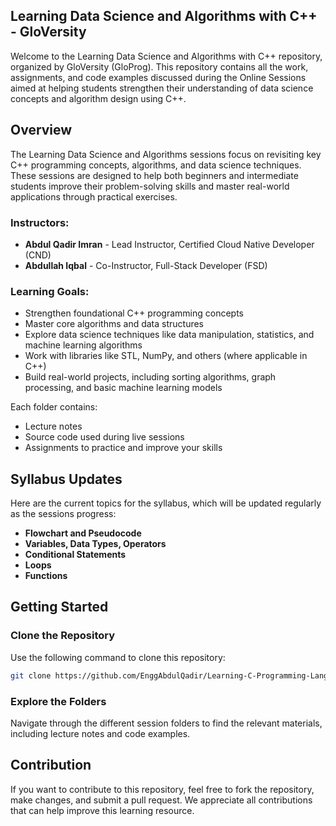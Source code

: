 ## **Learning Data Science and Algorithms with C++ - GloVersity**

Welcome to the Learning Data Science and Algorithms with C++ repository, organized by GloVersity (GloProg). This repository contains all the work, assignments, and code examples discussed during the Online Sessions aimed at helping students strengthen their understanding of data science concepts and algorithm design using C++.

## **Overview**

The Learning Data Science and Algorithms sessions focus on revisiting key C++ programming concepts, algorithms, and data science techniques. These sessions are designed to help both beginners and intermediate students improve their problem-solving skills and master real-world applications through practical exercises.

### **Instructors:**
- **Abdul Qadir Imran** - Lead Instructor, Certified Cloud Native Developer (CND)
- **Abdullah Iqbal** - Co-Instructor, Full-Stack Developer (FSD)

### **Learning Goals:**
- Strengthen foundational C++ programming concepts
- Master core algorithms and data structures
- Explore data science techniques like data manipulation, statistics, and machine learning algorithms
- Work with libraries like STL, NumPy, and others (where applicable in C++)
- Build real-world projects, including sorting algorithms, graph processing, and basic machine learning models

Each folder contains:
- Lecture notes
- Source code used during live sessions
- Assignments to practice and improve your skills

## **Syllabus Updates**
Here are the current topics for the syllabus, which will be updated regularly as the sessions progress:

- **Flowchart and Pseudocode**
- **Variables, Data Types, Operators**
- **Conditional Statements**
- **Loops**
- **Functions**

## **Getting Started**

### **Clone the Repository**
Use the following command to clone this repository:
```bash
git clone https://github.com/EnggAbdulQadir/Learning-C-Programming-Language.git
```

### **Explore the Folders**
Navigate through the different session folders to find the relevant materials, including lecture notes and code examples.

## **Contribution**

If you want to contribute to this repository, feel free to fork the repository, make changes, and submit a pull request. We appreciate all contributions that can help improve this learning resource.